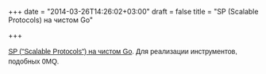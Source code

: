 +++
date = "2014-03-26T14:26:02+03:00"
draft = false
title = "SP (Scalable Protocols) на чистом Go"

+++

<p><span style="font-family: Arial, sans-serif; font-size: 14px; line-height: 20px;"><a href="http://garrett.damore.org/2014/03/sp-nanomsg-in-pure-go.html">SP (&quot;Scalable Protocols&quot;) на чистом Go</a>. Для реализации инструментов, подобных&nbsp;0MQ.</span></p>

